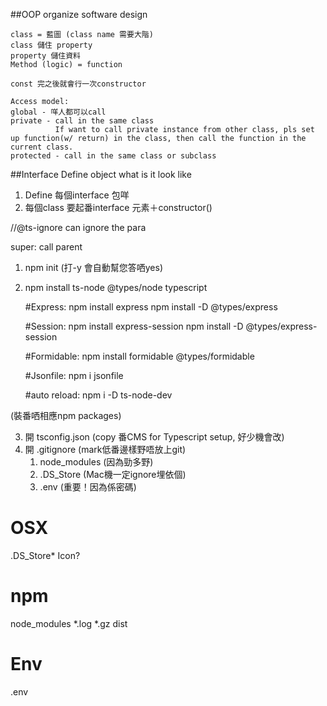 ##OOP
organize software design
```
class = 藍圖 (class name 需要大階)
class 儲住 property
property 儲住資料
Method (logic) = function

const 完之後就會行一次constructor

```

```
Access model:
global - 咩人都可以call
private - call in the same class
          If want to call private instance from other class, pls set up function(w/ return) in the class, then call the function in the current class.
protected - call in the same class or subclass
```


##Interface
Define object what is it look like

1. Define 每個interface 包咩
2. 每個class 要起番interface 元素＋constructor()


//@ts-ignore can ignore the para

super: call parent


1. npm init (打-y 會自動幫您答哂yes)
2. npm install ts-node @types/node typescript 

    #Express:
    npm install express
    npm install -D @types/express

    #Session:
    npm install express-session
    npm install -D @types/express-session

    #Formidable:
    npm install formidable @types/formidable

    #Jsonfile:
    npm i jsonfile

    #auto reload:
    npm i -D ts-node-dev

(裝番哂相應npm packages)

3. 開 tsconfig.json (copy 番CMS for Typescript setup, 好少機會改)
4. 開 .gitignore (mark低番邊樣野唔放上git)
    1. node_modules  (因為勁多野)
    2. .DS_Store (Mac機一定ignore埋依個)
    3. .env (重要！因為係密碼)

# OSX
.DS_Store*
Icon?

# npm
node_modules
*.log
*.gz
dist

# Env
.env

